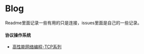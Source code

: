 # Blog
Readme里面记录一些有用的只是连接，issues里面是自己的一些记录。


#### 协议操作系统

* [高性能网络编程-TCP系列](http://taohui.pub/2016/01/25/%E9%AB%98%E6%80%A7%E8%83%BD%E7%BD%91%E7%BB%9C%E7%BC%96%E7%A8%8B%EF%BC%88%E4%B8%80%EF%BC%89-accept%E5%BB%BA%E7%AB%8B%E8%BF%9E%E6%8E%A5/)
